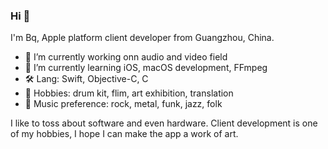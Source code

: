 ### Hi 👋

I'm Bq, Apple platform client developer from Guangzhou, China.

- 🔭 I’m currently working onn audio and video field
- 🌱 I’m currently learning iOS, macOS development, FFmpeg
- 🛠 Lang: Swift, Objective-C, C
- 🤘 Hobbies: drum kit, flim, art exhibition, translation
- 🎵 Music preference: rock, metal, funk, jazz, folk

I like to toss about software and even hardware. Client development is one of my hobbies, I hope I can make the app a work of art.

